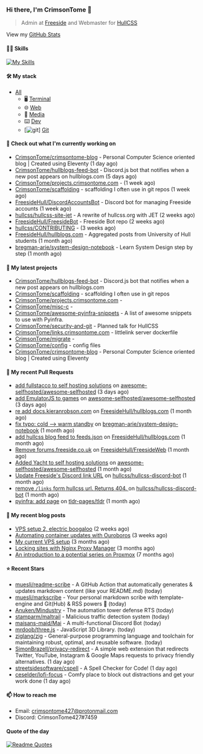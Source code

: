 ### Hi there, I'm CrimsonTome 👋

> Admin at [Freeside](https://freeside.co.uk) and Webmaster for [HullCSS](https://hullcss.org)

View my [GitHub Stats](/pages/stats.md)

#### 🤹🏻 Skills

[![My Skills](https://skillicons.dev/icons?i=git,docker,vim,bash,cs,github,linux,py,latex)](https://skillicons.dev)

#### 🛠 My stack

- [All](https://github.com/stars/CrimsonTome/lists/my-stack)
  - 🖥️ [Terminal](https://github.com/stars/CrimsonTome/lists/terminal)
  - 🌐 [Web](https://github.com/stars/CrimsonTome/lists/web)
  - 📔 [Media](https://github.com/stars/CrimsonTome/lists/media)
  - ⌨️ [Dev](https://github.com/stars/CrimsonTome/lists/dev)
  - [![git](https://raw.githubusercontent.com/FortAwesome/Font-Awesome/d3a7818c253fcbafff9ebd1d4abb2866c192e1d7/svgs/brands/git.svg)] [Git](https://github.com/stars/CrimsonTome/lists/git)
  
#### 👷 Check out what I'm currently working on

- [CrimsonTome/crimsontome-blog](https://github.com/CrimsonTome/crimsontome-blog) - Personal Computer Science oriented blog | Created using Eleventy (1 day ago)
- [CrimsonTome/hullblogs-feed-bot](https://github.com/CrimsonTome/hullblogs-feed-bot) - Discord.js bot that notifies when a new post appears on hullblogs.com (5 days ago)
- [CrimsonTome/projects.crimsontome.com](https://github.com/CrimsonTome/projects.crimsontome.com) -  (1 week ago)
- [CrimsonTome/scaffolding](https://github.com/CrimsonTome/scaffolding) - scaffolding I often use in git repos (1 week ago)
- [FreesideHull/DiscordAccountsBot](https://github.com/FreesideHull/DiscordAccountsBot) - Discord bot for managing Freeside accounts (1 week ago)
- [hullcss/hullcss-site-jet](https://github.com/hullcss/hullcss-site-jet) - A rewrite of hullcss.org with JET (2 weeks ago)
- [FreesideHull/FreesideBot](https://github.com/FreesideHull/FreesideBot) - Freeside Bot repo (2 weeks ago)
- [hullcss/CONTRIBUTING](https://github.com/hullcss/CONTRIBUTING) -  (3 weeks ago)
- [FreesideHull/hullblogs.com](https://github.com/FreesideHull/hullblogs.com) - Aggregated posts from University of Hull students (1 month ago)
- [bregman-arie/system-design-notebook](https://github.com/bregman-arie/system-design-notebook) - Learn System Design step by step (1 month ago)

#### 🌱 My latest projects

- [CrimsonTome/hullblogs-feed-bot](https://github.com/CrimsonTome/hullblogs-feed-bot) - Discord.js bot that notifies when a new post appears on hullblogs.com
- [CrimsonTome/scaffolding](https://github.com/CrimsonTome/scaffolding) - scaffolding I often use in git repos
- [CrimsonTome/projects.crimsontome.com](https://github.com/CrimsonTome/projects.crimsontome.com) - 
- [CrimsonTome/misc-c](https://github.com/CrimsonTome/misc-c) - 
- [CrimsonTome/awesome-pyinfra-snippets](https://github.com/CrimsonTome/awesome-pyinfra-snippets) - A list of awesome snippets to use with Pyinfra.
- [CrimsonTome/security-and-git](https://github.com/CrimsonTome/security-and-git) - Planned talk for HullCSS
- [CrimsonTome/links.crimsontome.com](https://github.com/CrimsonTome/links.crimsontome.com) - littlelink server dockerfile
- [CrimsonTome/migrate](https://github.com/CrimsonTome/migrate) - 
- [CrimsonTome/config](https://github.com/CrimsonTome/config) - config files
- [CrimsonTome/crimsontome-blog](https://github.com/CrimsonTome/crimsontome-blog) - Personal Computer Science oriented blog | Created using Eleventy

#### 🔨 My recent Pull Requests

- [add fullstacco to self hosting solutions](https://github.com/awesome-selfhosted/awesome-selfhosted/pull/3292) on [awesome-selfhosted/awesome-selfhosted](https://github.com/awesome-selfhosted/awesome-selfhosted) (3 days ago)
- [add EmulatorJS to games](https://github.com/awesome-selfhosted/awesome-selfhosted/pull/3291) on [awesome-selfhosted/awesome-selfhosted](https://github.com/awesome-selfhosted/awesome-selfhosted) (3 days ago)
- [re add docs.kieranrobson.com](https://github.com/FreesideHull/hullblogs.com/pull/9) on [FreesideHull/hullblogs.com](https://github.com/FreesideHull/hullblogs.com) (1 month ago)
- [fix typo: cold --&gt; warm standby](https://github.com/bregman-arie/system-design-notebook/pull/1) on [bregman-arie/system-design-notebook](https://github.com/bregman-arie/system-design-notebook) (1 month ago)
- [add hullcss blog feed to feeds.json](https://github.com/FreesideHull/hullblogs.com/pull/6) on [FreesideHull/hullblogs.com](https://github.com/FreesideHull/hullblogs.com) (1 month ago)
- [Remove forums.freeside.co.uk](https://github.com/FreesideHull/FreesideWeb/pull/6) on [FreesideHull/FreesideWeb](https://github.com/FreesideHull/FreesideWeb) (1 month ago)
- [Added Yacht to self hosting solutions](https://github.com/awesome-selfhosted/awesome-selfhosted/pull/3187) on [awesome-selfhosted/awesome-selfhosted](https://github.com/awesome-selfhosted/awesome-selfhosted) (1 month ago)
- [Update Freeside&#39;s Discord link URL](https://github.com/hullcss/hullcss-discord-bot/pull/2) on [hullcss/hullcss-discord-bot](https://github.com/hullcss/hullcss-discord-bot) (1 month ago)
- [remove `/links` form hullcss url. Returns 404. ](https://github.com/hullcss/hullcss-discord-bot/pull/1) on [hullcss/hullcss-discord-bot](https://github.com/hullcss/hullcss-discord-bot) (1 month ago)
- [pyinfra: add page](https://github.com/tldr-pages/tldr/pull/8238) on [tldr-pages/tldr](https://github.com/tldr-pages/tldr) (1 month ago)

#### 📜 My recent blog posts

- [VPS setup 2, electric boogaloo](https://blog.crimsontome.com/posts/VPS-setup-2-electric-boogaloo/) (2 weeks ago)
- [Automating container updates with Ouroboros](https://blog.crimsontome.com/posts/automating-container-updates-with-ouroboros/) (3 weeks ago)
- [My current VPS setup](https://blog.crimsontome.com/posts/my-current-vps-setup/) (3 months ago)
- [Locking sites with Nginx Proxy Manager](https://blog.crimsontome.com/posts/locking-sites-with-nginx-proxy-manager/) (3 months ago)
- [An introduction to a potential series on Proxmox](https://blog.crimsontome.com/posts/PVE/) (7 months ago)


#### ⭐ Recent Stars

- [muesli/readme-scribe](https://github.com/muesli/readme-scribe) - A GitHub Action that automatically generates &amp; updates markdown content (like your README.md) (today)
- [muesli/markscribe](https://github.com/muesli/markscribe) - Your personal markdown scribe with template-engine and Git(Hub) &amp; RSS powers 📜 (today)
- [Anuken/Mindustry](https://github.com/Anuken/Mindustry) - The automation tower defense RTS (today)
- [stamparm/maltrail](https://github.com/stamparm/maltrail) - Malicious traffic detection system (today)
- [maisans-maid/Mai](https://github.com/maisans-maid/Mai) - A multi-functional Discord Bot (today)
- [mrdoob/three.js](https://github.com/mrdoob/three.js) - JavaScript 3D Library. (today)
- [ziglang/zig](https://github.com/ziglang/zig) - General-purpose programming language and toolchain for maintaining robust, optimal, and reusable software. (today)
- [SimonBrazell/privacy-redirect](https://github.com/SimonBrazell/privacy-redirect) - A simple web extension that redirects Twitter, YouTube, Instagram &amp; Google Maps requests to privacy friendly alternatives. (1 day ago)
- [streetsidesoftware/cspell](https://github.com/streetsidesoftware/cspell) - A Spell Checker for Code! (1 day ago)
- [ceselder/lofi-focus](https://github.com/ceselder/lofi-focus) - Comfy place to block out distractions and get your work done (1 day ago)


#### 📫 How to reach me

- Email: crimsontome427@protonmail.com
- Discord: CrimsonTome427#7459

#### Quote of the day

[![Readme Quotes](https://quotes-github-readme.vercel.app/api?type=horizontal&theme=dark)](https://github.com/piyushsuthar/github-readme-quotes)
<br>

